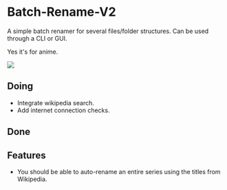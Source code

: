 # Batch-Rename-V2

A simple batch renamer for several files/folder structures. Can be used through a CLI or GUI.

Yes it's for anime.

<img src="https://www.pngkit.com/png/detail/294-2943980_7639058-thumbs-up-anime-meme.png">

## Doing
- Integrate wikipedia search.
- Add internet connection checks.

## Done

## Features
- You should be able to auto-rename an entire series using the titles from Wikipedia.

